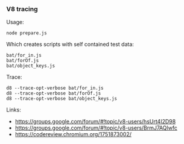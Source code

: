 ### V8 tracing

Usage:
```
node prepare.js
```

Which creates scripts with self contained test data:
```
bat/for_in.js
bat/forOf.js
bat/object_keys.js
```

Trace:
```
d8 --trace-opt-verbose bat/for_in.js
d8 --trace-opt-verbose bat/forOf.js
d8 --trace-opt-verbose bat/object_keys.js
```

Links:

 - https://groups.google.com/forum/#!topic/v8-users/hsUrt4I2D98
 - https://groups.google.com/forum/#!topic/v8-users/BrmJ7AQIwfc
 - https://codereview.chromium.org/1751873002/
